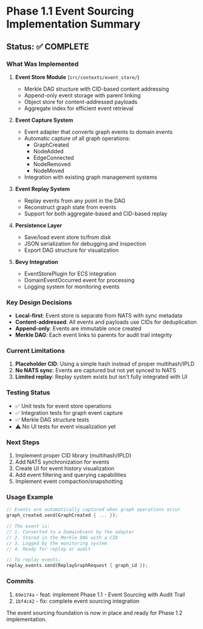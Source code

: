 # Phase 1.1 Event Sourcing Implementation Summary

## Status: ✅ COMPLETE

### What Was Implemented

1. **Event Store Module** (`src/contexts/event_store/`)
   - Merkle DAG structure with CID-based content addressing
   - Append-only event storage with parent linking
   - Object store for content-addressed payloads
   - Aggregate index for efficient event retrieval

2. **Event Capture System**
   - Event adapter that converts graph events to domain events
   - Automatic capture of all graph operations:
     - GraphCreated
     - NodeAdded
     - EdgeConnected
     - NodeRemoved
     - NodeMoved
   - Integration with existing graph management systems

3. **Event Replay System**
   - Replay events from any point in the DAG
   - Reconstruct graph state from events
   - Support for both aggregate-based and CID-based replay

4. **Persistence Layer**
   - Save/load event store to/from disk
   - JSON serialization for debugging and inspection
   - Export DAG structure for visualization

5. **Bevy Integration**
   - EventStorePlugin for ECS integration
   - DomainEventOccurred event for processing
   - Logging system for monitoring events

### Key Design Decisions

- **Local-first**: Event store is separate from NATS with sync metadata
- **Content-addressed**: All events and payloads use CIDs for deduplication
- **Append-only**: Events are immutable once created
- **Merkle DAG**: Each event links to parents for audit trail integrity

### Current Limitations

1. **Placeholder CID**: Using a simple hash instead of proper multihash/IPLD
2. **No NATS sync**: Events are captured but not yet synced to NATS
3. **Limited replay**: Replay system exists but isn't fully integrated with UI

### Testing Status

- ✅ Unit tests for event store operations
- ✅ Integration tests for graph event capture
- ✅ Merkle DAG structure tests
- ⚠️  No UI tests for event visualization yet

### Next Steps

1. Implement proper CID library (multihash/IPLD)
2. Add NATS synchronization for events
3. Create UI for event history visualization
4. Add event filtering and querying capabilities
5. Implement event compaction/snapshotting

### Usage Example

```rust
// Events are automatically captured when graph operations occur
graph_created.send(GraphCreated { ... });

// The event is:
// 1. Converted to a DomainEvent by the adapter
// 2. Stored in the Merkle DAG with a CID
// 3. Logged by the monitoring system
// 4. Ready for replay or audit

// To replay events:
replay_events.send(ReplayGraphRequest { graph_id });
```

### Commits

1. `69e174a` - feat: implement Phase 1.1 - Event Sourcing with Audit Trail
2. `1bf4c42` - fix: complete event sourcing integration

The event sourcing foundation is now in place and ready for Phase 1.2 implementation.
